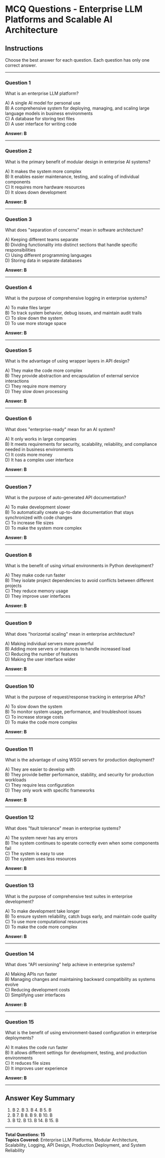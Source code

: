 # MCQ Questions - Enterprise LLM Platforms and Scalable AI Architecture

## Instructions
Choose the best answer for each question. Each question has only one correct answer.

---

### Question 1
What is an enterprise LLM platform?

A) A single AI model for personal use  
B) A comprehensive system for deploying, managing, and scaling large language models in business environments  
C) A database for storing text files  
D) A user interface for writing code  

**Answer: B**

---

### Question 2
What is the primary benefit of modular design in enterprise AI systems?

A) It makes the system more complex  
B) It enables easier maintenance, testing, and scaling of individual components  
C) It requires more hardware resources  
D) It slows down development  

**Answer: B**

---

### Question 3
What does "separation of concerns" mean in software architecture?

A) Keeping different teams separate  
B) Dividing functionality into distinct sections that handle specific responsibilities  
C) Using different programming languages  
D) Storing data in separate databases  

**Answer: B**

---

### Question 4
What is the purpose of comprehensive logging in enterprise systems?

A) To make files larger  
B) To track system behavior, debug issues, and maintain audit trails  
C) To slow down the system  
D) To use more storage space  

**Answer: B**

---

### Question 5
What is the advantage of using wrapper layers in API design?

A) They make the code more complex  
B) They provide abstraction and encapsulation of external service interactions  
C) They require more memory  
D) They slow down processing  

**Answer: B**

---

### Question 6
What does "enterprise-ready" mean for an AI system?

A) It only works in large companies  
B) It meets requirements for security, scalability, reliability, and compliance needed in business environments  
C) It costs more money  
D) It has a complex user interface  

**Answer: B**

---

### Question 7
What is the purpose of auto-generated API documentation?

A) To make development slower  
B) To automatically create up-to-date documentation that stays synchronized with code changes  
C) To increase file sizes  
D) To make the system more complex  

**Answer: B**

---

### Question 8
What is the benefit of using virtual environments in Python development?

A) They make code run faster  
B) They isolate project dependencies to avoid conflicts between different projects  
C) They reduce memory usage  
D) They improve user interfaces  

**Answer: B**

---

### Question 9
What does "horizontal scaling" mean in enterprise architecture?

A) Making individual servers more powerful  
B) Adding more servers or instances to handle increased load  
C) Reducing the number of features  
D) Making the user interface wider  

**Answer: B**

---

### Question 10
What is the purpose of request/response tracking in enterprise APIs?

A) To slow down the system  
B) To monitor system usage, performance, and troubleshoot issues  
C) To increase storage costs  
D) To make the code more complex  

**Answer: B**

---

### Question 11
What is the advantage of using WSGI servers for production deployment?

A) They are easier to develop with  
B) They provide better performance, stability, and security for production workloads  
C) They require less configuration  
D) They only work with specific frameworks  

**Answer: B**

---

### Question 12
What does "fault tolerance" mean in enterprise systems?

A) The system never has any errors  
B) The system continues to operate correctly even when some components fail  
C) The system is easy to use  
D) The system uses less resources  

**Answer: B**

---

### Question 13
What is the purpose of comprehensive test suites in enterprise development?

A) To make development take longer  
B) To ensure system reliability, catch bugs early, and maintain code quality  
C) To use more computational resources  
D) To make the code more complex  

**Answer: B**

---

### Question 14
What does "API versioning" help achieve in enterprise systems?

A) Making APIs run faster  
B) Managing changes and maintaining backward compatibility as systems evolve  
C) Reducing development costs  
D) Simplifying user interfaces  

**Answer: B**

---

### Question 15
What is the benefit of using environment-based configuration in enterprise deployments?

A) It makes the code run faster  
B) It allows different settings for development, testing, and production environments  
C) It reduces file sizes  
D) It improves user experience  

**Answer: B**

---

## Answer Key Summary
1. B  2. B  3. B  4. B  5. B  
6. B  7. B  8. B  9. B  10. B  
11. B  12. B  13. B  14. B  15. B

---

**Total Questions: 15**  
**Topics Covered:** Enterprise LLM Platforms, Modular Architecture, Scalability, Logging, API Design, Production Deployment, and System Reliability